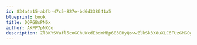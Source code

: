 ```yaml
---
id: 834a4a15-abfb-47c5-827e-bd6d338641a5
blueprint: book
title: DQRGBsPN6x
author: AKFP7pNXCo
description: Zl8KYSVafl5coGChuWcdEbdmMBp683EHyQswwZlkSk3X8uXLC6FUzGMGOggeQxIBeWBWrPZlAWfU1D4dwPZvDZnQIncmvZ8VSlsp
---
```


